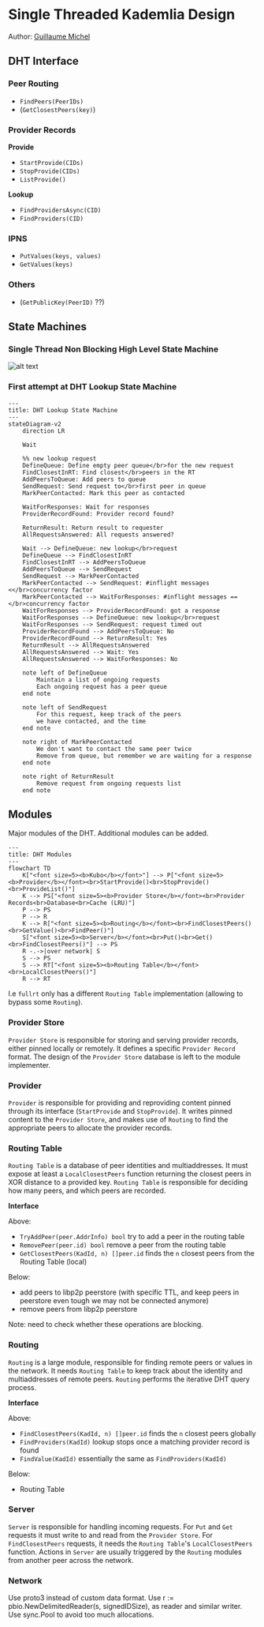 # Single Threaded Kademlia Design

Author: [Guillaume Michel](https://github.com/guillaumemichel)

## DHT Interface

### Peer Routing

- `FindPeers(PeerIDs)`
- (`GetClosestPeers(key)`)

### Provider Records

**Provide**
- `StartProvide(CIDs)`
- `StopProvide(CIDs)`
- `ListProvide()`

**Lookup**
- `FindProvidersAsync(CID)`
- `FindProviders(CID)`

### IPNS

- `PutValues(keys, values)`
- `GetValues(keys)`

### Others

- (`GetPublicKey(PeerID)` ??)

## State Machines

### Single Thread Non Blocking High Level State Machine

![alt text](excalidraw/single-thread-state-machine.png)

### First attempt at DHT Lookup State Machine

```mermaid
---
title: DHT Lookup State Machine
---
stateDiagram-v2
    direction LR
    
    Wait
    
    %% new lookup request
    DefineQueue: Define empty peer queue</br>for the new request
    FindClosestInRT: Find closest</br>peers in the RT
    AddPeersToQueue: Add peers to queue
    SendRequest: Send request to</br>first peer in queue
    MarkPeerContacted: Mark this peer as contacted

    WaitForResponses: Wait for responses
    ProviderRecordFound: Provider record found?

    ReturnResult: Return result to requester
    AllRequestsAnswered: All requests answered?

    Wait --> DefineQueue: new lookup</br>request
    DefineQueue --> FindClosestInRT
    FindClosestInRT --> AddPeersToQueue
    AddPeersToQueue --> SendRequest
    SendRequest --> MarkPeerContacted
    MarkPeerContacted --> SendRequest: #inflight messages <</br>concurrency factor
    MarkPeerContacted --> WaitForResponses: #inflight messages ==</br>concurrency factor
    WaitForResponses --> ProviderRecordFound: got a response
    WaitForResponses --> DefineQueue: new lookup</br>request
    WaitForResponses --> SendRequest: request timed out
    ProviderRecordFound --> AddPeersToQueue: No
    ProviderRecordFound --> ReturnResult: Yes
    ReturnResult --> AllRequestsAnswered
    AllRequestsAnswered --> Wait: Yes
    AllRequestsAnswered --> WaitForResponses: No

    note left of DefineQueue
        Maintain a list of ongoing requests
        Each ongoing request has a peer queue
    end note

    note left of SendRequest
        For this request, keep track of the peers
        we have contacted, and the time
    end note

    note right of MarkPeerContacted
        We don't want to contact the same peer twice
        Remove from queue, but remember we are waiting for a response
    end note

    note right of ReturnResult
        Remove request from ongoing requests list
    end note
```

## Modules

Major modules of the DHT. Additional modules can be added.

```mermaid
---
title: DHT Modules
---
flowchart TD
    K["<font size=5><b>Kubo</b></font>"] --> P["<font size=5><b>Provider</b></font><br>StartProvide()<br>StopProvide()<br>ProvideList()"]
    K --> PS["<font size=5><b>Provider Store</b></font><br>Provider Records<br>Database<br>Cache (LRU)"]
    P --> PS
    P --> R
    K --> R["<font size=5><b>Routing</b></font><br>FindClosestPeers()<br>GetValue()<br>FindPeer()"]
    S["<font size=5><b>Server</b></font><br>Put()<br>Get()<br>FindClosestPeers()"] --> PS
    R -.->|over network| S
    S --> PS
    S --> RT["<font size=5><b>Routing Table</b></font><br>LocalClosestPeers()"]
    R --> RT
```

I.e `fullrt` only has a different `Routing Table` implementation (allowing to bypass some `Routing`).

### Provider Store

`Provider Store` is responsible for storing and serving provider records, either pinned locally or remotely. It defines a specific `Provider Record` format. The design of the `Provider Store` database is left to the module implementer.

### Provider

`Provider` is responsible for providing and reproviding content pinned through its interface (`StartProvide` and `StopProvide`). It writes pinned content to the `Provider Store`, and makes use of `Routing` to find the appropriate peers to allocate the provider records.

### Routing Table

`Routing Table` is a database of peer identities and multiaddresses. It must expose at least a `LocalClosestPeers` function returning the closest peers in XOR distance to a provided key. `Routing Table` is responsible for deciding how many peers, and which peers are recorded.

**Interface**

Above:
- `TryAddPeer(peer.AddrInfo) bool` try to add a peer in the routing table
- `RemovePeer(peer.id) bool` remove a peer from the routing table
- `GetClosestPeers(KadId, n) []peer.id` finds the `n` closest peers from the Routing Table (local)

Below:
- add peers to libp2p peerstore (with specific TTL, and keep peers in peerstore even tough we may not be connected anymore)
- remove peers from libp2p peerstore

Note: need to check whether these operations are blocking.
### Routing

`Routing` is a large module, responsible for finding remote peers or values in the network. It needs `Routing Table` to keep track about the identity and multiaddresses of remote peers. `Routing` performs the iterative DHT query process.

**Interface**

Above:
- `FindClosestPeers(KadId, n) []peer.id` finds the `n` closest peers globally
- `FindProviders(KadId)` lookup stops once a matching provider record is found
- `FindValue(KadId)` essentially the same as `FindProviders(KadId)`

Below:
- Routing Table

### Server

`Server` is responsible for handling incoming requests. For `Put` and `Get` requests it must write to and read from the `Provider Store`. For `FindClosestPeers` requests, it needs the `Routing Table`'s `LocalClosestPeers` function. Actions in `Server` are usually triggered by the `Routing` modules from another peer across the network.

### Network

Use proto3 instead of custom data format.
Use r := pbio.NewDelimitedReader(s, signedIDSize), as reader and similar writer.
Use sync.Pool to avoid too much allocations.
